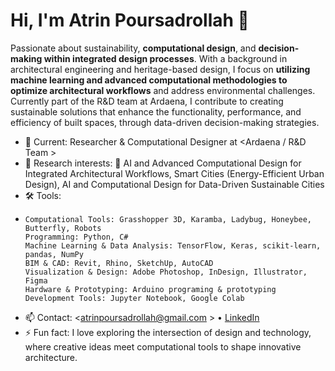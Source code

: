 
# Hi, I'm Atrin Poursadrollah 👋

Passionate about sustainability, **computational design**, and **decision-making within integrated design processes**. With a background in architectural engineering and heritage-based design, I focus on **utilizing machine learning and advanced computational methodologies to optimize architectural workflows** and address environmental challenges. Currently part of the R&D team at Ardaena, I contribute to creating sustainable solutions that enhance the functionality, performance, and efficiency of built spaces, through data-driven decision-making strategies.

- 🔭 Current: Researcher & Computational Designer at <Ardaena / R&D Team >
- 🌱 Research interests: 	AI and Advanced Computational Design for Integrated Architectural Workflows,	Smart Cities (Energy-Efficient Urban Design), AI and Computational Design for Data-Driven Sustainable Cities
- 🛠️ Tools:
- 
      Computational Tools: Grasshopper 3D, Karamba, Ladybug, Honeybee, Butterfly, Robots
      Programming: Python, C#
      Machine Learning & Data Analysis: TensorFlow, Keras, scikit-learn, pandas, NumPy
      BIM & CAD: Revit, Rhino, SketchUp, AutoCAD
      Visualization & Design: Adobe Photoshop, InDesign, Illustrator, Figma
      Hardware & Prototyping: Arduino programing & prototyping
      Development Tools: Jupyter Notebook, Google Colab

- 📫 Contact: <atrinpoursadrollah@gmail.com > • [LinkedIn](www.linkedin.com/in/atrin-poursadrollah>) 
- ⚡ Fun fact: I love exploring the intersection of design and technology, where creative ideas meet computational tools to shape innovative architecture.


